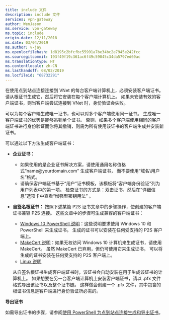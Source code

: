 ```yaml
---
title: include 文件
description: include 文件
services: vpn-gateway
author: WenJason
ms.service: vpn-gateway
ms.topic: include
origin.date: 12/11/2018
ms.date: 03/04/2019
ms.author: v-jay
ms.openlocfilehash: 1d8195c2bfcfbc55991a7be34bc2e7945e242fcc
ms.sourcegitcommit: 193f49f19c361ac6f49c59045c34da5797ed60ac
ms.translationtype: HT
ms.contentlocale: zh-CN
ms.lasthandoff: 08/02/2019
ms.locfileid: "68732291"
---
```

在使用点到站点连接连接到 VNet 的每台客户端计算机上，必须安装客户端证书。 请从根证书生成它，然后将它安装在每个客户端计算机上。 如果未安装有效的客户端证书，则当客户端尝试连接到 VNet 时，身份验证会失败。

可以为每个客户端生成唯一证书，也可以对多个客户端使用同一证书。 生成唯一客户端证书的优势是能够吊销单个证书。 否则，如果多个客户端使用相同的客户端证书进行身份验证而你将其撤销，则需为所有使用该证书的客户端生成并安装新证书。

可以通过以下方法生成客户端证书：

- **企业证书：**

  - 如果使用的是企业证书解决方案，请使用通用名称值格式“name\@yourdomain.com”  生成客户端证书， 而不要使用“域名\用户名”格式。 
  - 请确保客户端证书基于“用户”证书模板，该模板将“客户端身份验证”列为用户列表中的第一项。  检查证书的方式是：双击证书，然后在“详细信息”选项卡中查看“增强型密钥用法”   。

- **自签名根证书：** 按照下述某篇 P2S 证书文章中的步骤操作，使创建的客户端证书兼容 P2S 连接。 这些文章中的步骤可生成兼容的客户端证书： 

  * [Windows 10 PowerShell 说明](../articles/vpn-gateway/vpn-gateway-certificates-point-to-site.md#clientcert)：这些说明要求使用 Windows 10 和 PowerShell 来生成证书。 生成的证书可以安装在任何受支持的 P2S 客户端上。
  * [MakeCert 说明](../articles/vpn-gateway/vpn-gateway-certificates-point-to-site-makecert.md)：如果无权访问 Windows 10 计算机来生成证书，请使用 MakeCert。 虽然 MakeCert 已弃用，但仍可使用它来生成证书。 可以将生成的证书安装在任何受支持的 P2S 客户端上。
  * [Linux 说明](../articles/vpn-gateway/vpn-gateway-certificates-point-to-site-linux.md)

  从自签名根证书生成客户端证书时，该证书会自动安装在用于生成该证书的计算机上。 如果想要在另一台客户端计算机上安装客户端证书，请以 .pfx 文件格式导出该证书以及整个证书链。 这样做会创建一个 .pfx 文件，其中包含的根证书信息是客户端进行身份验证所必需的。 

**导出证书**

如需导出证书的步骤，请参阅[使用 PowerShell 为点到站点连接生成和导出证书](../articles/vpn-gateway/vpn-gateway-certificates-point-to-site.md#clientexport)。

